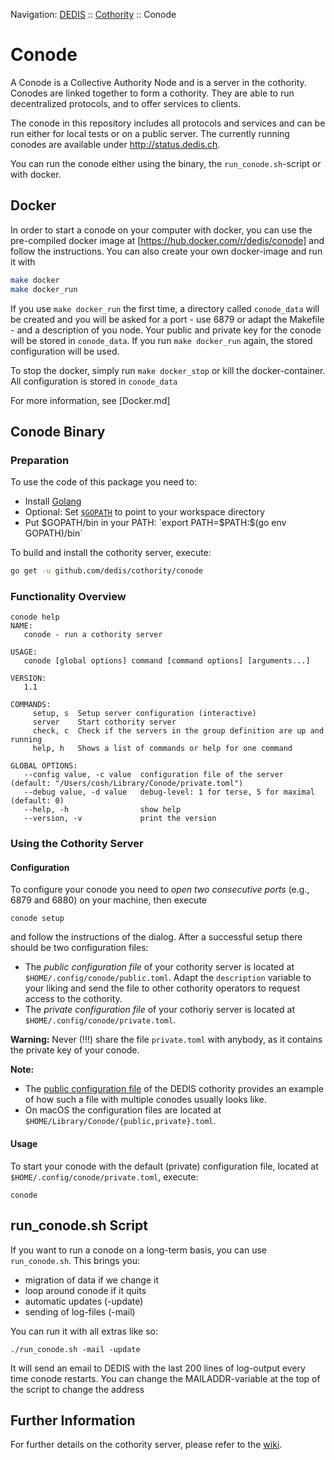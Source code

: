 Navigation: [DEDIS](https://github.com/dedis/doc/tree/master/README.md) ::
[Cothority](../README.md) ::
Conode

# Conode

A Conode is a Collective Authority Node and is a server in the cothority.
Conodes are linked together to form a cothority. They are able to run
decentralized protocols, and to offer services to clients.

The conode in this repository includes all protocols and services and can
be run either for local tests or on a public server. The currently running
conodes are available under http://status.dedis.ch.

You can run the conode either using the binary, the `run_conode.sh`-script
or with docker.

## Docker

In order to start a conode on your computer with docker, you can use the
pre-compiled docker image at [https://hub.docker.com/r/dedis/conode] and
follow the instructions. You can also create your own docker-image and
run it with

```bash
make docker
make docker_run
```

If you use `make docker_run` the first time, a directory called `conode_data` will be
created and you will be asked for a port - use 6879 or adapt the Makefile - and a
description of you node. Your public and private key for the conode will be stored
in `conode_data`. If you run `make docker_run` again, the stored configuration will
be used.

To stop the docker, simply run `make docker_stop` or kill the docker-container. All
configuration is stored in `conode_data`

For more information, see [Docker.md]

## Conode Binary

### Preparation

To use the code of this package you need to:

- Install [Golang](https://golang.org/doc/install)
- Optional: Set [`$GOPATH`](https://golang.org/doc/code.html#GOPATH) to point to your workspace directory
- Put $GOPATH/bin in your PATH: `export PATH=$PATH:$(go env GOPATH)/bin`

To build and install the cothority server, execute:

```bash
go get -u github.com/dedis/cothority/conode
```

### Functionality Overview

```
conode help
NAME:
   conode - run a cothority server

USAGE:
   conode [global options] command [command options] [arguments...]

VERSION:
   1.1

COMMANDS:
     setup, s  Setup server configuration (interactive)
     server    Start cothority server
     check, c  Check if the servers in the group definition are up and running
     help, h   Shows a list of commands or help for one command

GLOBAL OPTIONS:
   --config value, -c value  configuration file of the server (default: "/Users/cosh/Library/Conode/private.toml")
   --debug value, -d value   debug-level: 1 for terse, 5 for maximal (default: 0)
   --help, -h                show help
   --version, -v             print the version
```

### Using the Cothority Server

#### Configuration

To configure your conode you need to *open two consecutive ports* (e.g., 6879 and 6880) on your machine, then execute

```
conode setup
```

and follow the instructions of the dialog. After a successful setup there should be two configuration files:

- The *public configuration file* of your cothority server is located at `$HOME/.config/conode/public.toml`. Adapt the `description` variable to your liking and send the file to other cothority operators to request access to the cothority.
- The *private configuration file* of your cothoriy server is located at `$HOME/.config/conode/private.toml`.

**Warning:** Never (!!!) share the file `private.toml` with anybody, as it contains the private key of your conode.

**Note:**

- The [public configuration file](dedis-cothority.toml) of the DEDIS cothority provides an example of how such a file with multiple conodes usually looks like.
- On macOS the configuration files are located at `$HOME/Library/Conode/{public,private}.toml`.

#### Usage

To start your conode with the default (private) configuration file, located at `$HOME/.config/conode/private.toml`, execute:

```
conode
```

## run_conode.sh Script

If you want to run a conode on a long-term basis, you can use `run_conode.sh`. This brings you:

* migration of data if we change it
* loop around conode if it quits
* automatic updates (-update)
* sending of log-files (-mail)

You can run it with all extras like so:

`./run_conode.sh -mail -update`

It will send an email to DEDIS with the last 200 lines of log-output every time conode restarts.
You can change the MAILADDR-variable at the top of the script to change the address

## Further Information

For further details on the cothority server, please refer to the [wiki](https://github.com/dedis/cothority/wiki/Conode).
